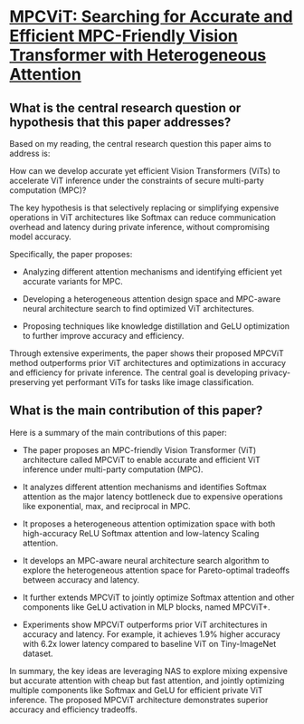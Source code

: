 # [MPCViT: Searching for Accurate and Efficient MPC-Friendly Vision   Transformer with Heterogeneous Attention](https://arxiv.org/abs/2211.13955)

## What is the central research question or hypothesis that this paper addresses?

 Based on my reading, the central research question this paper aims to address is: 

How can we develop accurate yet efficient Vision Transformers (ViTs) to accelerate ViT inference under the constraints of secure multi-party computation (MPC)?

The key hypothesis is that selectively replacing or simplifying expensive operations in ViT architectures like Softmax can reduce communication overhead and latency during private inference, without compromising model accuracy. 

Specifically, the paper proposes:

- Analyzing different attention mechanisms and identifying efficient yet accurate variants for MPC.

- Developing a heterogeneous attention design space and MPC-aware neural architecture search to find optimized ViT architectures.

- Proposing techniques like knowledge distillation and GeLU optimization to further improve accuracy and efficiency.

Through extensive experiments, the paper shows their proposed MPCViT method outperforms prior ViT architectures and optimizations in accuracy and efficiency for private inference. The central goal is developing privacy-preserving yet performant ViTs for tasks like image classification.


## What is the main contribution of this paper?

 Here is a summary of the main contributions of this paper:

- The paper proposes an MPC-friendly Vision Transformer (ViT) architecture called MPCViT to enable accurate and efficient ViT inference under multi-party computation (MPC). 

- It analyzes different attention mechanisms and identifies Softmax attention as the major latency bottleneck due to expensive operations like exponential, max, and reciprocal in MPC.

- It proposes a heterogeneous attention optimization space with both high-accuracy ReLU Softmax attention and low-latency Scaling attention. 

- It develops an MPC-aware neural architecture search algorithm to explore the heterogeneous attention space for Pareto-optimal tradeoffs between accuracy and latency.

- It further extends MPCViT to jointly optimize Softmax attention and other components like GeLU activation in MLP blocks, named MPCViT+.

- Experiments show MPCViT outperforms prior ViT architectures in accuracy and latency. For example, it achieves 1.9% higher accuracy with 6.2x lower latency compared to baseline ViT on Tiny-ImageNet dataset.

In summary, the key ideas are leveraging NAS to explore mixing expensive but accurate attention with cheap but fast attention, and jointly optimizing multiple components like Softmax and GeLU for efficient private ViT inference. The proposed MPCViT architecture demonstrates superior accuracy and efficiency tradeoffs.

